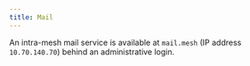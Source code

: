 ```yaml
---
title: Mail
---
```


An intra-mesh mail service is available at `mail.mesh` (IP address `10.70.140.70`) behind an administrative login.
